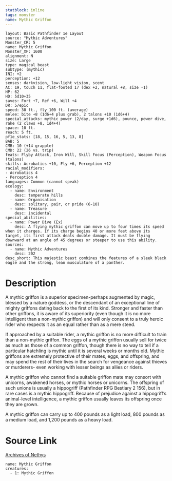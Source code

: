 ```yaml
---
statblock: inline
tags: monster
name: Mythic Griffon
---
```

```statblock
layout: Basic Pathfinder 1e Layout
source: "Mythic Adventures"
Monster_CR: 5
name: Mythic Griffon
Monster_XP: 1600
alignment: N
size: Large
type: magical beast
subtype: (mythic)
INI: +2
perception: +12
senses: darkvision, low-light vision, scent
AC: 19, touch 11, flat-footed 17 (dex +2, natural +8, size -1)
HP: 62
HD: 5d10+35
saves: Fort +7, Ref +6, Will +4
DR: 5/epic
speed: 30 ft., fly 100 ft. (average)
melee: bite +8 (1d6+4 plus grab), 2 talons +10 (1d6+4)
special_attacks: mythic power (2/day, surge +1d6), pounce, power dive, rake (2 claws +8, 1d4+4)
space: 10 ft.
reach: 5 ft.
pf1e_stats: [18, 15, 16, 5, 13, 8]
BAB: 5
CMB: 10 (+14 grapple)
CMD: 22 (26 vs. trip)
feats: Flyby Attack, Iron Will, Skill Focus (Perception), Weapon Focus (talons)
skills: Acrobatics +10, Fly +6, Perception +12
racial_modifiers:
- Acrobatics 4
- Perception 4
languages: Common (cannot speak)
ecology:
  - name: Environment
    desc: temperate hills
  - name: Organisation
    desc: solitary, pair, or pride (6-10)
  - name: Treasure
    desc: incidental
special_abilities:
  - name: Power Dive (Ex)
    desc: A flying mythic griffon can move up to four times its speed when it charges. If its charge begins 40 or more feet above its target, its first attack deals double damage. It must be flying downward at an angle of 45 degrees or steeper to use this ability.
sources:
  - name: Mythic Adventures
    desc: 202
desc_short: This majestic beast combines the features of a sleek black eagle and the strong, lean musculature of a panther.
```
# Description
A mythic griffon is a superior specimen-perhaps augmented by magic, blessed by a nature goddess, or the descendant of an exceptional line of mighty griffons dating back to the first of its kind. Stronger and faster than other griffons, it is aware of its superiority (even though it is no more intelligent than a non-mythic griffon) and will only consent to a truly heroic rider who respects it as an equal rather than as a mere steed.

If approached by a suitable rider, a mythic griffon is no more difficult to train than a non-mythic griffon. The eggs of a mythic griffon usually sell for twice as much as those of a common griffon, though there is no way to tell if a particular hatchling is mythic until it is several weeks or months old. Mythic griffons are extremely protective of their mates, eggs, and offspring, and may spend the rest of their lives in the search for vengeance against thieves or murderers- even working with lesser beings as allies or riders.

A mythic griffon who cannot find a suitable griffon mate may consort with unicorns, awakened horses, or mythic horses or unicorns. The offspring of such unions is usually a hippogriff (Pathfinder RPG Bestiary 2 156), but in rare cases is a mythic hippogriff. Because of prejudice against a hippogriff’s animal-level intelligence, a mythic griffon usually leaves its offspring once they are grown.

A mythic griffon can carry up to 400 pounds as a light load, 800 pounds as a medium load, and 1,200 pounds as a heavy load.
# Source Link
[Archives of Nethys](https://aonprd.com/MythicMonsterDisplay.aspx?ItemName=Griffon)
```encounter-table
name: Mythic Griffon
creatures:
  - 1: Mythic Griffon
```
